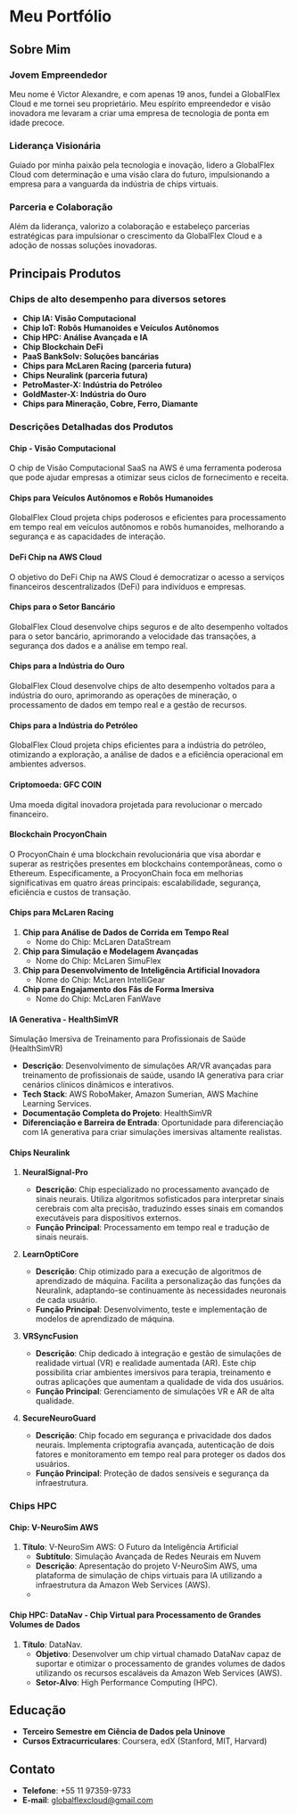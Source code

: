 # Meu Portfólio

## Sobre Mim

### Jovem Empreendedor
Meu nome é Victor Alexandre, e com apenas 19 anos, fundei a GlobalFlex Cloud e me tornei seu proprietário. Meu espírito empreendedor e visão inovadora me levaram a criar uma empresa de tecnologia de ponta em idade precoce.

### Liderança Visionária
Guiado por minha paixão pela tecnologia e inovação, lidero a GlobalFlex Cloud com determinação e uma visão clara do futuro, impulsionando a empresa para a vanguarda da indústria de chips virtuais.

### Parceria e Colaboração
Além da liderança, valorizo a colaboração e estabeleço parcerias estratégicas para impulsionar o crescimento da GlobalFlex Cloud e a adoção de nossas soluções inovadoras.

## Principais Produtos

### Chips de alto desempenho para diversos setores

- **Chip IA: Visão Computacional**
- **Chip IoT: Robôs Humanoides e Veículos Autônomos**
- **Chip HPC: Análise Avançada e IA**
- **Chip Blockchain DeFi**
- **PaaS BankSolv: Soluções bancárias**
- **Chips para McLaren Racing (parceria futura)**
- **Chips Neuralink (parceria futura)**
- **PetroMaster-X: Indústria do Petróleo**
- **GoldMaster-X: Indústria do Ouro**
- **Chips para Mineração, Cobre, Ferro, Diamante**

### Descrições Detalhadas dos Produtos

#### Chip - Visão Computacional
O chip de Visão Computacional SaaS na AWS é uma ferramenta poderosa que pode ajudar empresas a otimizar seus ciclos de fornecimento e receita.

#### Chips para Veículos Autônomos e Robôs Humanoides
GlobalFlex Cloud projeta chips poderosos e eficientes para processamento em tempo real em veículos autônomos e robôs humanoides, melhorando a segurança e as capacidades de interação.

#### DeFi Chip na AWS Cloud
O objetivo do DeFi Chip na AWS Cloud é democratizar o acesso a serviços financeiros descentralizados (DeFi) para indivíduos e empresas.

#### Chips para o Setor Bancário
GlobalFlex Cloud desenvolve chips seguros e de alto desempenho voltados para o setor bancário, aprimorando a velocidade das transações, a segurança dos dados e a análise em tempo real.

#### Chips para a Indústria do Ouro
GlobalFlex Cloud desenvolve chips de alto desempenho voltados para a indústria do ouro, aprimorando as operações de mineração, o processamento de dados em tempo real e a gestão de recursos.

#### Chips para a Indústria do Petróleo
GlobalFlex Cloud projeta chips eficientes para a indústria do petróleo, otimizando a exploração, a análise de dados e a eficiência operacional em ambientes adversos.

#### Criptomoeda: GFC COIN
Uma moeda digital inovadora projetada para revolucionar o mercado financeiro.

#### Blockchain ProcyonChain
O ProcyonChain é uma blockchain revolucionária que visa abordar e superar as restrições presentes em blockchains contemporâneas, como o Ethereum. Especificamente, a ProcyonChain foca em melhorias significativas em quatro áreas principais: escalabilidade, segurança, eficiência e custos de transação.

#### Chips para McLaren Racing
1. **Chip para Análise de Dados de Corrida em Tempo Real**
   - Nome do Chip: McLaren DataStream
2. **Chip para Simulação e Modelagem Avançadas**
   - Nome do Chip: McLaren SimuFlex
3. **Chip para Desenvolvimento de Inteligência Artificial Inovadora**
   - Nome do Chip: McLaren IntelliGear
4. **Chip para Engajamento dos Fãs de Forma Imersiva**
   - Nome do Chip: McLaren FanWave

#### IA Generativa - HealthSimVR
Simulação Imersiva de Treinamento para Profissionais de Saúde (HealthSimVR)
- **Descrição**: Desenvolvimento de simulações AR/VR avançadas para treinamento de profissionais de saúde, usando IA generativa para criar cenários clínicos dinâmicos e interativos.
- **Tech Stack**: AWS RoboMaker, Amazon Sumerian, AWS Machine Learning Services.
- **Documentação Completa do Projeto**: HealthSimVR
- **Diferenciação e Barreira de Entrada**: Oportunidade para diferenciação com IA generativa para criar simulações imersivas altamente realistas.

#### Chips Neuralink
1. **NeuralSignal-Pro**
   - **Descrição**: Chip especializado no processamento avançado de sinais neurais. Utiliza algoritmos sofisticados para interpretar sinais cerebrais com alta precisão, traduzindo esses sinais em comandos executáveis para dispositivos externos.
   - **Função Principal**: Processamento em tempo real e tradução de sinais neurais.

2. **LearnOptiCore**
   - **Descrição**: Chip otimizado para a execução de algoritmos de aprendizado de máquina. Facilita a personalização das funções da Neuralink, adaptando-se continuamente às necessidades neuronais de cada usuário.
   - **Função Principal**: Desenvolvimento, teste e implementação de modelos de aprendizado de máquina.

3. **VRSyncFusion**
   - **Descrição**: Chip dedicado à integração e gestão de simulações de realidade virtual (VR) e realidade aumentada (AR). Este chip possibilita criar ambientes imersivos para terapia, treinamento e outras aplicações que aumentam a qualidade de vida dos usuários.
   - **Função Principal**: Gerenciamento de simulações VR e AR de alta qualidade.

4. **SecureNeuroGuard**
   - **Descrição**: Chip focado em segurança e privacidade dos dados neurais. Implementa criptografia avançada, autenticação de dois fatores e monitoramento em tempo real para proteger os dados dos usuários.
   - **Função Principal**: Proteção de dados sensíveis e segurança da infraestrutura.

### Chips HPC
#### Chip: V-NeuroSim AWS
1. **Título**: V-NeuroSim AWS: O Futuro da Inteligência Artificial
   - **Subtítulo**: Simulação Avançada de Redes Neurais em Nuvem
   - **Descrição**: Apresentação do projeto V-NeuroSim AWS, uma plataforma de simulação de chips virtuais para IA utilizando a infraestrutura da Amazon Web Services (AWS).
   - 
#### Chip HPC: DataNav - Chip Virtual para Processamento de Grandes Volumes de Dados
1. **Título**: DataNav.
   - **Objetivo**: Desenvolver um chip virtual chamado DataNav capaz de suportar e otimizar o processamento de grandes volumes de dados utilizando os recursos escaláveis da Amazon Web Services (AWS).
   - **Setor-Alvo**: High Performance Computing (HPC).

## Educação

- **Terceiro Semestre em Ciência de Dados pela Uninove**
- **Cursos Extracurriculares**: Coursera, edX (Stanford, MIT, Harvard)

## Contato

- **Telefone**: +55 11 97359-9733
- **E-mail**: [globalflexcloud@gmail.com](mailto:globalflexcloud@gmail.com)
